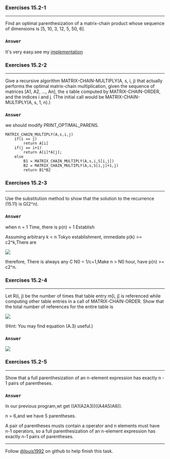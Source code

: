 ### Exercises 15.2-1
***
Find an optimal parenthesization of a matrix-chain product whose sequence of dimensions is [5, 10, 3, 12, 5, 50, 6].

### `Answer`
It's very easy.see my [implementation](./Matrix-chain-multiplication.c)

### Exercises 15.2-2
***
Give a recursive algorithm MATRIX-CHAIN-MULTIPLY(A, s, i, j) that actually performs the optimal matrix-chain multiplication, given the sequence of matrices [A1, A2, ..., An], the s table computed by MATRIX-CHAIN-ORDER, and the indices i and j. (The initial call would be MATRIX-CHAIN-MULTIPLY(A, s, 1, n).)


### `Answer`
we should modify PRINT_OPTIMAL_PARENS.
	
	MATRIX_CHAIN_MULTIPLY(A,s,i,j)
		if(i == j)
			return A[i]
		if(j == i+1)
			return A[i]*A[j];
		else
			B1 = MATRIX_CHAIN_MULTIPLY(A,s,i,S[i,j])
			B2 = MATRIX_CHAIN_MULTIPLY(A,s,S[i,j]+1,j)
			return B1*B2

### Exercises 15.2-3
***
Use the substitution method to show that the solution to the recurrence (15.11) is Ω(2^n).

### `Answer`
when n = 1 Time, there is p(n) = 1 Establish

Assuming arbitrary k < n Tokyo establishment, immediate p(k) >= c2^k,There are

![](http://latex.codecogs.com/gif.latex?p\(n\)%20=%20\\sum_{k=1}^{n-1}p\(k\)p\(n-k\)%20\\ge%20\\sum_{k=1}^{n-1}c2^kc2^{n-k}%20=%20c^2\(n-1\)2^n)
				
therefore, There is always any C N0 = 1/c+1,Make n > N0 hour, have p(n) >= c2^n.

### Exercises 15.2-4
***
Let R(i, j) be the number of times that table entry m[i, j] is referenced while computing other table entries in a call of MATRIX-CHAIN-ORDER. Show that the total number of references for the entire table is

![](http://latex.codecogs.com/gif.latex?\\sum_{i=1}^{n}\\sum_{j=1}^{n}R\(i,j\)=%20\\frac{n^3-n}{3})

(Hint: You may find equation (A.3) useful.)

### `Answer`
![](http://latex.codecogs.com/gif.latex?\\sum_{i=1}^{n}\\sum_{j=1}^{n}R\(i,j\)%20=%20\\sum_{l%20=%202}^{n}\(n-l+1\)\(l-1\)2%20=%202\\sum_{l=1}^{n-1}l\(n-l\)=%20\\frac{n^3-n}{3})
			
### Exercises 15.2-5
***
Show that a full parenthesization of an n-element expression has exactly n - 1 pairs of parentheses.

### `Answer`
In our previous program,wt get ((A1(A2A3))((A4A5)A6)).

n = 6,and we have 5 parentheses.

A pair of parentheses musts contain a operator and n elements must have n-1 operators, so a full parenthesization of an n-element expression has exactly n-1 pairs of parentheses.

***
Follow [@louis1992](https://github.com/gzc) on github to help finish this task.


